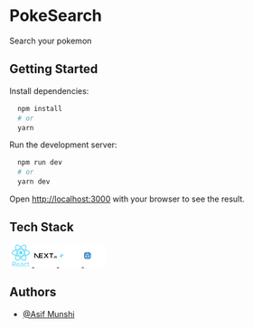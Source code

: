 # PokeSearch

Search your pokemon

## Getting Started

Install dependencies:

```bash
  npm install
  # or
  yarn
```

Run the development server:

```bash
  npm run dev
  # or
  yarn dev
```

Open [http://localhost:3000](http://localhost:3000) with your browser to see the result.

## Tech Stack

<a href="https://react.dev/" target="_blank" rel="noreferrer"> <img src="https://raw.githubusercontent.com/devicons/devicon/master/icons/react/react-original-wordmark.svg" alt="react" width="40" height="40"/> </a>
<a href="https://nextjs.org/" target="_blank" rel="noreferrer"> <img src="https://raw.githubusercontent.com/devicons/devicon/master/icons/nextjs/nextjs-original-wordmark.svg" alt="nextjs" width="40" height="40"/> </a>
<a href="https://tailwindcss.com/" target="_blank" rel="noreferrer"> <img src="https://raw.githubusercontent.com/devicons/devicon/master/icons/tailwindcss/tailwindcss-original-wordmark.svg" alt="tailwind" width="40" height="40"/> </a>
<a href="https://trpc.io/" target="_blank" rel="noreferrer"> <img src="https://raw.githubusercontent.com/devicons/devicon/master/icons/trpc/trpc-original-wordmark.svg" alt="trpc" width="40" height="40"/> </a>

## Authors

- [@Asif Munshi](https://www.github.com/asif-munshi)
